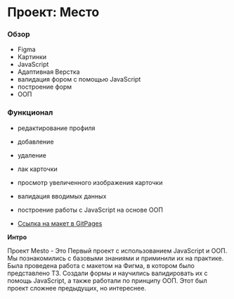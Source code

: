 # Проект: Место

### Обзор

* Figma
* Картинки
* JavaScript
* Адаптивная Верстка
* валидация фором с помощью JavaScript
* построение форм
* ООП

### Функционал
* редактирование профиля
* добавление
* удаление
* лак карточки
* просмотр увеличенного изображения карточки
* валидация вводимых данных
* построение работы с JavaScript на основе ООП

* [Ссылка на макет в GitPages](https://snooper227.github.io/mesto/)

**Интро**

Проект Mesto - Это Первый проект с использованием JavaScript и ООП. Мы познакомились с базовыми знаниями и приминили их на практике. Была проведена работа с макетом на Фигма, в котором было представлено ТЗ. Создали формы и научились валидировать их с помощь JavaScript, а также работали по принципу ООП. Этот был проект сложнее предыдущих, но интереснее.
